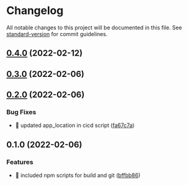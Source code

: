 # Changelog

All notable changes to this project will be documented in this file. See [standard-version](https://github.com/conventional-changelog/standard-version) for commit guidelines.

## [0.4.0](https://github.com/whatstack/docs/compare/v0.3.0...v0.4.0) (2022-02-12)

## [0.3.0](https://github.com/whatstack/docs/compare/v0.2.0...v0.3.0) (2022-02-06)

## [0.2.0](https://github.com/whatstack/docs/compare/v0.1.0...v0.2.0) (2022-02-06)


### Bug Fixes

* 🐛 updated app_location in cicd script ([fa67c7a](https://github.com/whatstack/docs/commit/fa67c7ac06cc1f65715540ee6a19d4bbc915ef89))

## 0.1.0 (2022-02-06)


### Features

* 🎸 included npm scripts for build and git ([bffbb86](https://github.com/whatstack/docs/commit/bffbb86a973f7589e3613bebe2eb9f3baa598d62))

